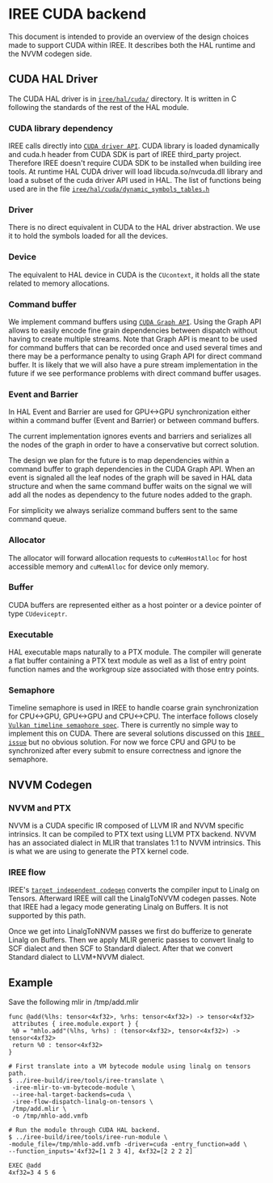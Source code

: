 # IREE CUDA backend

This document is intended to provide an overview of the design choices made to support CUDA within IREE. It describes both the HAL runtime and the NVVM codegen side.

## CUDA HAL Driver

The CUDA HAL driver is in [`iree/hal/cuda/`][iree-cuda] directory. It is written in C following the standards of the rest of the HAL module.

### CUDA library dependency

IREE calls directly into [`CUDA driver API`][cuda-driver]. CUDA library is loaded dynamically and cuda.h header from CUDA SDK is part of IREE third_party project. Therefore IREE doesn't require CUDA SDK to be installed when building iree tools.
At runtime HAL CUDA driver will load libcuda.so/nvcuda.dll library and load a subset of the cuda driver API used in HAL. The list of functions being used are in the file [`iree/hal/cuda/dynamic_symbols_tables.h`][cuda-symbols]

### Driver

There is no direct equivalent in CUDA to the HAL driver abstraction. We use it to hold the symbols loaded for all the devices.

### Device

The equivalent to HAL device in CUDA is the `CUcontext`, it holds all the state related to memory allocations.

### Command buffer

We implement command buffers using [`CUDA Graph API`][cuda-graph]. Using the Graph API allows to easily encode fine grain dependencies between dispatch without having to create multiple streams.
Note that Graph API is meant to be used for command buffers that can be recorded once and used several times and there may be a performance penalty to using Graph API for direct command buffer. It is likely that we will also have a pure stream implementation in the future if we see performance problems with direct command buffer usages.

### Event and Barrier

In HAL Event and Barrier are used for GPU<->GPU synchronization either within a command buffer (Event and Barrier) or between command buffers.

The current implementation ignores events and barriers and serializes all the nodes of the graph in order to have a conservative but correct solution.

The design we plan for the future is to map dependencies within a command buffer to graph dependencies in the CUDA Graph API. When an event is signaled all the leaf nodes of the graph will be saved in HAL data structure and when the same command buffer waits on the signal we will add all the nodes as dependency to the future nodes added to the graph.

For simplicity we always serialize command buffers sent to the same command queue.

### Allocator

The allocator will forward allocation requests to `cuMemHostAlloc` for host accessible memory and `cuMemAlloc` for device only memory.

### Buffer

CUDA buffers are represented either as a host pointer or a device pointer of type `CUdeviceptr`.

### Executable

HAL executable maps naturally to a PTX module. The compiler will generate a flat buffer containing a PTX text module as well as a list of entry point function names and the workgroup size associated with those entry points.

### Semaphore

Timeline semaphore is used in IREE to handle coarse grain synchronization for CPU<->GPU, GPU<->GPU and CPU<->CPU. The interface follows closely [`Vulkan timeline semaphore spec`][vulkan-semaphore].
There is currently no simple way to implement this on CUDA. There are several solutions discussed on this [`IREE issue`][semaphore-issue] but no obvious solution. For now we force CPU and GPU to be synchronized after every submit to ensure correctness and ignore the semaphore.

## NVVM Codegen

### NVVM and PTX

NVVM is a CUDA specific IR composed of LLVM IR and NVVM specific intrinsics. It can be compiled to PTX text using LLVM PTX backend. NVVM has an associated dialect in MLIR that translates 1:1 to NVVM intrinsics. This is what we are using to generate the PTX kernel code.

### IREE flow

IREE's [`target independent codegen`][codegen-passes] converts the compiler input to Linalg on Tensors. Afterward IREE will call the LinalgToNVVM codegen passes.
Note that IREE had a legacy mode generating Linalg on Buffers. It is not supported by this path.

Once we get into LinalgToNNVM passes we first do bufferize to generate Linalg on Buffers. Then we apply MLIR generic passes to  convert linalg to SCF dialect and then SCF to Standard dialect. After that we convert Standard dialect to LLVM+NVVM dialect.

## Example

Save the following mlir in /tmp/add.mlir
```mlir
func @add(%lhs: tensor<4xf32>, %rhs: tensor<4xf32>) -> tensor<4xf32>
 attributes { iree.module.export } {
 %0 = "mhlo.add"(%lhs, %rhs) : (tensor<4xf32>, tensor<4xf32>) -> tensor<4xf32>
 return %0 : tensor<4xf32>
}
```

```shell
# First translate into a VM bytecode module using linalg on tensors path.
$ ../iree-build/iree/tools/iree-translate \
 -iree-mlir-to-vm-bytecode-module \
 --iree-hal-target-backends=cuda \
 -iree-flow-dispatch-linalg-on-tensors \
 /tmp/add.mlir \
 -o /tmp/mhlo-add.vmfb

# Run the module through CUDA HAL backend.
$ ../iree-build/iree/tools/iree-run-module \
-module_file=/tmp/mhlo-add.vmfb -driver=cuda -entry_function=add \
--function_inputs='4xf32=[1 2 3 4], 4xf32=[2 2 2 2]

EXEC @add
4xf32=3 4 5 6
```

[iree-cuda]: https://github.com/google/iree/tree/main/iree/hal/cuda
[cuda-symbols]: https://github.com/google/iree/blob/main/iree/hal/cuda/dynamic_symbols_tables.h
[cuda-driver]: https://docs.nvidia.com/cuda/cuda-driver-api/index.html
[cuda-graph]: https://developer.nvidia.com/blog/cuda-graphs/
[vulkan-semaphore]: https://www.khronos.org/blog/vulkan-timeline-semaphores
[semaphore-issue]: https://github.com/google/iree/issues/4727
[codegen-passes]: https://github.com/google/iree/blob/main/docs/design_docs/codegen_passes.md
